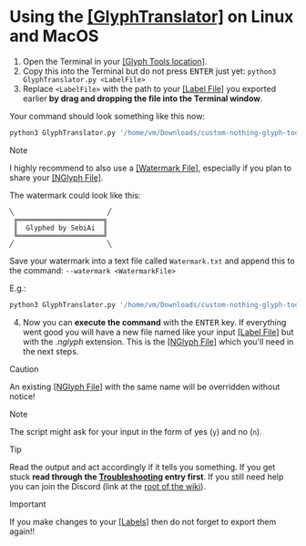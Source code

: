 # Using the [\[GlyphTranslator\]](../1_Terminology.md#glyphtranslator) on Linux and MacOS
1. Open the Terminal in your [\[Glyph Tools location\]](../1_Terminology.md#glyph-tools-location).
2. Copy this into the Terminal but do not press <kbd>ENTER</kbd> just yet: `python3 GlyphTranslator.py <LabelFile>`
3. Replace `<LabelFile>` with the path to your [\[Label File\]](../1_Terminology.md#label-file) you exported earlier **by drag and dropping the file into the Terminal window**.

Your command should look something like this now:
```bash
python3 GlyphTranslator.py '/home/vm/Downloads/custom-nothing-glyph-tools-main/Labels 1.txt'
```

> [!NOTE]
> I highly recommend to also use a [\[Watermark File\]](../1_Terminology.md#watermark-file), especially if you plan to share your [\[NGlyph File\]](../1_Terminology.md#nglyph-file).
>
> The watermark could look like this:
> ```
> ╲                       ╱
>  ╔═════════════════════╗
>  ║  Glyphed by SebiAi  ║
>  ╚═════════════════════╝
> ╱                       ╲
> ```
>
> Save your watermark into a text file called `Watermark.txt` and append this to the command: `--watermark <WatermarkFile>`
>
> E.g.:
> ```bash
> python3 GlyphTranslator.py '/home/vm/Downloads/custom-nothing-glyph-tools-main/Labels 1.txt' --watermark '/home/vm/Downloads/custom-nothing-glyph-tools-main/Watermark.txt'
> ```
4. Now you can **execute the command** with the <kbd>ENTER</kbd> key. If everything went good you will have a new file named like your input [\[Label File\]](../1_Terminology.md#label-file) but with the *.nglyph* extension. This is the [\[NGlyph File\]](../1_Terminology.md#nglyph-file) which you'll need in the next steps.
> [!CAUTION]
> An existing [\[NGlyph File\]](../1_Terminology.md#nglyph-file) with the same name will be overridden without notice!

> [!NOTE]
> The script might ask for your input in the form of yes (`y`) and no (`n`).

> [!TIP]
> Read the output and act accordingly if it tells you something. If you get stuck **read through the [Troubleshooting](../7_Troubleshooting.md) entry first**. If you still need help you can join the Discord (link at the [root of the wiki](../README.md#need-help)).

> [!IMPORTANT]
> If you make changes to your [\[Labels\]](../1_Terminology.md#label) then do not forget to export them again!!